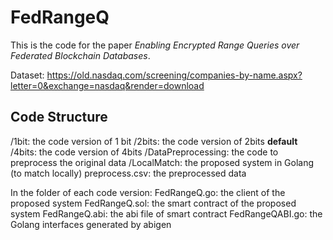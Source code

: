 # FedRangeQ
This is the code for the paper *Enabling Encrypted Range Queries over Federated Blockchain Databases*.

Dataset: https://old.nasdaq.com/screening/companies-by-name.aspx?letter=0&exchange=nasdaq&render=download

## Code Structure
/1bit: the code version of 1 bit
/2bits: the code version of 2bits **default**
/4bits: the code version of 4bits
/DataPreprocessing: the code to preprocess the original data
/LocalMatch: the proposed system in Golang (to match locally)
preprocess.csv: the preprocessed data

In the folder of each code version:
FedRangeQ.go: the client of the proposed system
FedRangeQ.sol: the smart contract of the proposed system
FedRangeQ.abi: the abi file of smart contract
FedRangeQABI.go: the Golang interfaces generated by abigen
